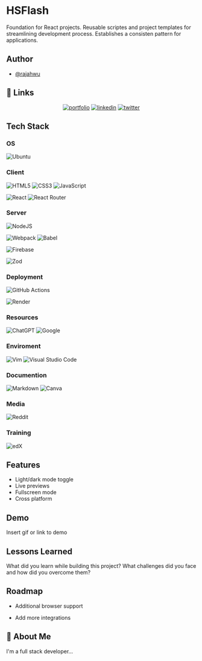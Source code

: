 
# HSFlash

Foundation for React projects. Reusable scriptes and project templates for streamlining development process. Establishes a consisten pattern for applications.

## Author

- [@rajahwu](https://www.github.com/rajahwu)

## 🔗 Links

<div align="center">

[![portfolio](https://img.shields.io/badge/my_portfolio-000?style=for-the-badge&logo=ko-fi&logoColor=white)](https://katherineoelsner.com/)
[![linkedin](https://img.shields.io/badge/linkedin-0A66C2?style=for-the-badge&logo=linkedin&logoColor=white)](https://www.linkedin.com/)
[![twitter](https://img.shields.io/badge/twitter-1DA1F2?style=for-the-badge&logo=twitter&logoColor=white)](https://twitter.com/)
</div>

## Tech Stack

### **OS**

![Ubuntu](https://img.shields.io/badge/Ubuntu-E95420?style=for-the-badge&logo=ubuntu&logoColor=white)

### **Client**

![HTML5](https://img.shields.io/badge/html5-%23E34F26.svg?style=for-the-badge&logo=html5&logoColor=white)
![CSS3](https://img.shields.io/badge/css3-%231572B6.svg?style=for-the-badge&logo=css3&logoColor=white)
![JavaScript](https://img.shields.io/badge/javascript-%23323330.svg?style=for-the-badge&logo=javascript&logoColor=%23F7DF1E)

![React](https://img.shields.io/badge/react-%2320232a.svg?style=for-the-badge&logo=react&logoColor=%2361DAFB)
![React Router](https://img.shields.io/badge/React_Router-CA4245?style=for-the-badge&logo=react-router&logoColor=white)

### **Server**

![NodeJS](https://img.shields.io/badge/node.js-6DA55F?style=for-the-badge&logo=node.js&logoColor=white)

![Webpack](https://img.shields.io/badge/webpack-%238DD6F9.svg?style=for-the-badge&logo=webpack&logoColor=black)
![Babel](https://img.shields.io/badge/Babel-F9DC3e?style=for-the-badge&logo=babel&logoColor=black)

![Firebase](https://img.shields.io/badge/firebase-a08021?style=for-the-badge&logo=firebase&logoColor=ffcd34)

![Zod](https://img.shields.io/badge/zod-%233068b7.svg?style=for-the-badge&logo=zod&logoColor=white)

### **Deployment**

![GitHub Actions](https://img.shields.io/badge/github%20actions-%232671E5.svg?style=for-the-badge&logo=githubactions&logoColor=white)

![Render](https://img.shields.io/badge/Render-%46E3B7.svg?style=for-the-badge&logo=render&logoColor=white)

### **Resources**

![ChatGPT](https://img.shields.io/badge/chatGPT-74aa9c?style=for-the-badge&logo=openai&logoColor=white)
![Google](https://img.shields.io/badge/google-4285F4?style=for-the-badge&logo=google&logoColor=white)

### **Enviroment**

![Vim](https://img.shields.io/badge/VIM-%2311AB00.svg?style=for-the-badge&logo=vim&logoColor=white)
![Visual Studio Code](https://img.shields.io/badge/Visual%20Studio%20Code-0078d7.svg?style=for-the-badge&logo=visual-studio-code&logoColor=white)

### **Documention**

![Markdown](https://img.shields.io/badge/markdown-%23000000.svg?style=for-the-badge&logo=markdown&logoColor=white)
![Canva](https://img.shields.io/badge/Canva-%2300C4CC.svg?style=for-the-badge&logo=Canva&logoColor=white)

### **Media**

![Reddit](https://img.shields.io/badge/Reddit-%23FF4500.svg?style=for-the-badge&logo=Reddit&logoColor=white)

### **Training**

![edX](https://img.shields.io/badge/edX-%2302262B.svg?style=for-the-badge&logo=edX&logoColor=white)

## Features

- Light/dark mode toggle
- Live previews
- Fullscreen mode
- Cross platform

## Demo

Insert gif or link to demo

## Lessons Learned

What did you learn while building this project? What challenges did you face and how did you overcome them?

## Roadmap

- Additional browser support

- Add more integrations

## 🚀 About Me

I'm a full stack developer...
